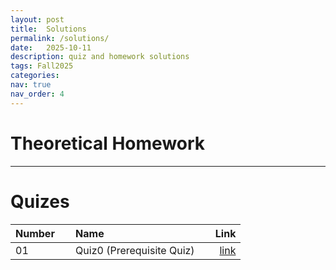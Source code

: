 ```yaml
---
layout: post
title:  Solutions
permalink: /solutions/
date:   2025-10-11
description: quiz and homework solutions
tags: Fall2025
categories:
nav: true
nav_order: 4
---
```

# Theoretical Homework
<!--
| Number | &nbsp; &nbsp; Name                                                | Link                                           |
| :----  | :---------------------------------------------------------------  | ---------------------------------------------: |
| 01     | &nbsp; &nbsp; HW1 &nbsp; &nbsp;| <a href='/assets/Fall2024/HWs/Stoch_HW1_sol_Fall2024.pdf'>link</a> |
| 02     | &nbsp; &nbsp; HW2 &nbsp; &nbsp;| <a href='/assets/Fall2024/HWs/Stoch_HW2_sol_Fall2024.pdf'>link</a> |
| 03     | &nbsp; &nbsp; HW3 &nbsp; &nbsp;| <a href='/assets/Fall2024/HWs/Stoch_HW3_sol_Fall2024.pdf'>link</a> |
| 04     | &nbsp; &nbsp; HW4 &nbsp; &nbsp;| <a href='/assets/Fall2024/HWs/Stoch_HW4_sol_Fall2024.pdf'>link</a> |
| 05     | &nbsp; &nbsp; HW5 &nbsp; &nbsp;| <a href='/assets/Fall2024/HWs/Stoch_HW5_sol_Fall2024.pdf'>link</a> |
| 06     | &nbsp; &nbsp; HW6 &nbsp; &nbsp;| <a href='/assets/Fall2024/HWs/Stoch_HW6_sol_Fall2024.pdf'>link</a> |

# Exams

| Number | &nbsp; &nbsp; Name                                                | Link                                           |
| :----  | :---------------------------------------------------------------  | ---------------------------------------------: |
| 01     | &nbsp; &nbsp; Midterm &nbsp; &nbsp;| <a href='/assets/Fall2024/Stoch_midterm_solution_Fall2024.pdf'>link</a> |
| 02     | &nbsp; &nbsp; Final  &nbsp; &nbsp;| <a href='/assets/Fall2024/SP_Final_2024_Solution.pdf'>link</a> |

-->
---
# Quizes

| Number | &nbsp; &nbsp; Name                                                | Link                                           |
| :----  | :---------------------------------------------------------------  | ---------------------------------------------: |
| 01     | &nbsp; &nbsp; Quiz0 (Prerequisite Quiz) &nbsp; &nbsp;| <a href='/assets/Fall2025/Quiz/Stoch_Q0_Fall2025_Sol.pdf'>link</a> |
<!--
| 02     | &nbsp; &nbsp; Quiz1  &nbsp; &nbsp;| <a href='/assets/Fall2024/Quiz/Stoch_Q1_Fall2024_Sol.pdf'>link</a> |
| 03     | &nbsp; &nbsp; Quiz2  &nbsp; &nbsp;| <a href='/assets/Fall2024/Quiz/Stoch_Q2_Fall2024_Sol.pdf'>link</a> |
| 04     | &nbsp; &nbsp; Quiz3  &nbsp; &nbsp;| <a href='/assets/Fall2024/Quiz/Stoch_Q3_Fall2024_Sol.pdf'>link</a> |
| 05     | &nbsp; &nbsp; Quiz4  &nbsp; &nbsp;| <a href='/assets/Fall2024/Quiz/Stoch_Q4_Fall2024_Sol.pdf'>link</a> |
| 06     | &nbsp; &nbsp; Quiz5  &nbsp; &nbsp;| <a href='/assets/Fall2024/Quiz/Stoch_Q5_Fall2024_Sol.pdf'>link</a> |
| 07     | &nbsp; &nbsp; Quiz6  &nbsp; &nbsp;| <a href='/assets/Fall2024/Quiz/Stoch_Q6_Fall2024_Sol.pdf'>link</a> |
| 08     | &nbsp; &nbsp; Quiz7  &nbsp; &nbsp;| <a href='/assets/Fall2024/Quiz/Stoch_Q7_Fall2024_Sol.pdf'>link</a> |
| 09     | &nbsp; &nbsp; Quiz8  &nbsp; &nbsp;| <a href='/assets/Fall2024/Quiz/Stoch_Q8_Fall2024_Sol.pdf'>link</a> |
| 10     | &nbsp; &nbsp; Quiz9  &nbsp; &nbsp;| <a href='/assets/Fall2024/Quiz/Stoch_Q9_Fall2024_Sol.pdf'>link</a> |
| 11     | &nbsp; &nbsp; Quiz10  &nbsp; &nbsp;| <a href='/assets/Fall2024/Quiz/Stoch_Q10_Fall2024_Sol.pdf'>link</a> |
-->
